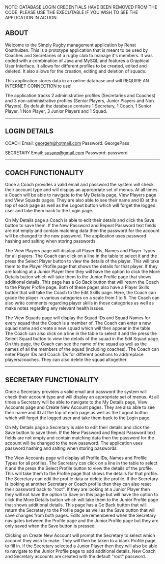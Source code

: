 NOTE: DATABASE LOGIN CREDENTIALS HAVE BEEN REMOVED FROM THE CODE. PLEASE USE THE EXECUTABLE IF YOU WISH TO SEE THE APPLICATION IN ACTION.

ABOUT
-----------------
Welcome to the Simply Rugby management application by Renat Oosthuizen. 
This is a prototype application that is meant to be used by Coaches and Secretaries of a rugby club to manage it's members.
It was coded with a combination of Java and MySQL and features a Graphical User Interface.
It allows for different profiles to be created, edited and deleted. It also allows for the creation, editing and deletion of squads.

This application stores data in an online database and will REQUIRE AN INTERNET CONNECTION to use!

The application tracks 2 administrative profiles (Secretaries and Coaches) and 3 non-administrative profiles (Senior Players, Junior Players and Non Players).
By default the database contains 1 Secretary, 1 Coach, 1 Senior Player, 1 Non Player, 3 Junior Players and 1 Squad.

-----------------
  LOGIN DETAILS
-----------------
COACH
Email: georgeh@hotmail.com
Password: GeorgePass

SECRETARY
Email: susanp@gmail.com
Password: password

-------------------
COACH FUNCTIONALITY
-------------------
Once a Coach provides a valid email and password the system will check their account type and will display an appropriate set of menus. 
At all times a Coach will be able to navigate to the My Details page, View Players page and View Squads pages. They are also able to see their name and ID at 
the top of each page as well as the Logout button which will forget the logged user and take them back to the Login page.

On My Details page a Coach is able to edit their details and click the Save button to save them. If the New Password and Repeat Password text fields are not empty and 
contain matching data then the password for the account will be changed to the new password. The application uses password hashing and salting when storing passwords.

The View Players page will display all Player IDs, Names and Player Types for all players.
The Coach can click on a line in the table to select it and the press the Select Player button to view the details of the player.
This will take them to the Player Profile page that shows the details for that player. If they are looking at a Junior Player then they will have the option to click
the More Details button which will take them to the Junior Profile page that shows additional details. This page has a Go Back button that will return the Coach to the 
Player Profile page. Both of these pages also have a Player Skills button that will take the Coach to the Edit Skills page. Here, the Coach can grade the player in various 
categories on a scale from 1 to 5. The Coach can also write comments regarding player skills in those categories as well as make notes regarding any relevant health issues.

The View Squads page will display the Squad IDs and Squad Names for every squad that the Coach is a member of.
The Coach can enter a new squad name and create a new squad which will then appear in the table. The Coach can also click on a line in the table to select it and the press the 
Select Squad button to view the details of the squad in the Edit Squad page. On this page, the Coach can see the name of the squad as well as the names of all the members of the 
squad (including coaches). The Coach can enter Player IDs and Coach IDs for different positions to add/replace players/coaches. They can also delete the squad altogether. 
 

-----------------------
SECRETARY FUNCTIONALITY
-----------------------
Once a Secretary provides a valid email and password the system will check their account type and will display an appropriate set of menus. 
At all times a Secretary will be able to navigate to the My Details page, View Accounts page and Create New Account pages. They are also able to see their name and ID at 
the top of each page as well as the Logout button which will forget the logged user and take them back to the Login page.

On My Details page a Secretary is able to edit their details and click the Save button to save them. If the New Password and Repeat Password text fields are not empty and 
contain matching data then the password for the account will be changed to the new password. The application uses password hashing and salting when storing passwords.

The View Accounts page will display all Profile IDs, Names and Profile Types for all profiles.
The Secretary can click on a line in the table to select it and the press the Select Profile button to view the details of the profile.
This will take them to the Profile page that shows the details for that profile. The Secretary can edit the profile data or delete the profile. If the Secretary is looking 
at another Secretary or Coach profile then they can also reset their password back to "root". If they are looking at a Junior Player then they will not have the option to Save 
on this page but will have the option to click the More Details button which will take them to the Junior Profile page that shows additional details. This page has a Go Back button 
that will return the Secretary to the Profile page as well as the Save button that will save changes from both pages. Edits are remembered when the Secretary navigates between the 
Profile page and the Junior Profile page but they are only saved when the Save button is pressed.

Clicking on Create New Account will prompt the Secretary to select which account they wish to make. They will then be taken to a blank Profile page to fill in. If the Secretary selected 
a Junior Player then they will also be able to navigate to the Junior Profile page to add additional details. New Coach and Secretary accounts are created with the default "root" password.

